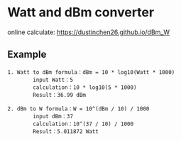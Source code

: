 # Watt and dBm converter
online calculate: https://dustinchen26.github.io/dBm_W

## Example
```
1. Watt to dBm formula：dBm = 10 * log10(Watt * 1000)
		input Watt：5
		calculation：10 * log10(5 * 1000)
		Result：36.99 dBm

2. dBm to W formula：W = 10^(dBm / 10) / 1000
		input dBm：37
		calculation：10^(37 / 10) / 1000
		Result：5.011872 Watt
```